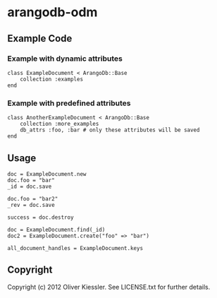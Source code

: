 # arangodb-odm

## Example Code

### Example with dynamic attributes

	class ExampleDocument < ArangoDb::Base
  		collection :examples
	end

### Example with predefined attributes

	class AnotherExampleDocument < ArangoDb::Base
  		collection :more_examples
  		db_attrs :foo, :bar # only these attributes will be saved
	end

## Usage

	doc = ExampleDocument.new
	doc.foo = "bar"
	_id = doc.save

	doc.foo = "bar2"
	_rev = doc.save

	success = doc.destroy
 
	doc = ExampleDocument.find(_id)
	doc2 = ExampleDocument.create("foo" => "bar")

	all_document_handles = ExampleDocument.keys

## Copyright

Copyright (c) 2012 Oliver Kiessler. See LICENSE.txt for
further details.
